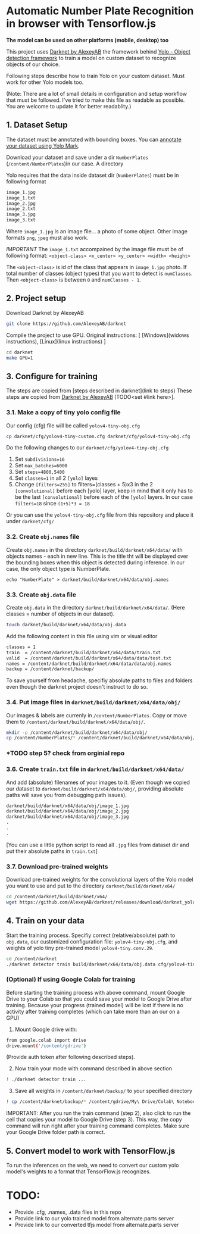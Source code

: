 # Automatic Number Plate Recognition in browser with Tensorflow.js
**The model can be used on other platforms (mobile, desktop) too**

This project uses [Darknet by AlexeyAB]() the framework behind [Yolo - Object detection framework]() to train a model on custom dataset to recognize objects of our choice.


Following steps describe how to train Yolo on your custom dataset. Must work for other Yolo models too.

(Note: There are a lot of small details in configuration and setup workflow that must be followed. I've tried to make this file as readable as possible. You are welcome to update it for better readablity.)

## 1. Dataset Setup
The dataset must be annotated with bounding boxes. You can [annotate your dataset using Yolo Mark](https://github.com/AlexeyAB/Yolo_mark).

Download your dataset and save under a dir `NumberPlates` (`/content/NumberPlates`)in our case. A directory 

Yolo requires that the data inside dataset dir (`NumberPlates`) must be in following format
```txt
image_1.jpg
image_1.txt
image_2.jpg
image_2.txt
image_3.jpg
image_3.txt
```

Where `image_1.jpg` is an image file... a photo of some object. Other image formats `png`, `jpeg` must also work.

*IMPORTANT*
The `image_1.txt` accompained by the image file must be of following format:
```<object-class> <x_center> <y_center> <width> <height>```

The `<object-class>` is id of the class that appears in `image_1.jpg` photo. If total number of classes (object types) that you want to detect is `numClasses`. Then `<object-class>` is between `0` and `numClasses - 1`.


## 2. Project setup
Download Darknet by AlexeyAB
```sh
git clone https://github.com/AlexeyAB/darknet
```

Compile the project to use GPU. Original instructions: [ [Windows](widows instructions), [Linux](linux instructions) ]
```sh
cd darknet
make GPU=1
```

## 3. Configure for training
The steps are copied from [steps described in darknet](link to steps)
These steps are copied from [Darknet by AlexeyAB](https://github.com/AlexeyAB/darknet) [TODO<set #link here>].

### 3.1. Make a copy of tiny yolo config file 
Our config (cfg) file will be called `yolov4-tiny-obj.cfg`
```sh
cp darknet/cfg/yolov4-tiny-custom.cfg darknet/cfg/yolov4-tiny-obj.cfg
```

Do the following changes to our `darknet/cfg/yolov4-tiny-obj.cfg`

1. Set `subdivisions=16`
2. Set `max_batches=6000`
3. Set `steps=4800,5400`
4. Set `classes=1` in all 2 `[yolo]` layes
5. Change `[filters=255]` to filters=(classes + 5)x3 in the 2 `[convolutional]` before each [yolo] layer, keep in mind that it only has to be the last `[convolutional]` before each of the `[yolo]` layers. In our case `filters=18` since `(1+5)*3 = 18`

Or you can use the `yolov4-tiny-obj.cfg` file from this repository and place it under `darknet/cfg/`

### 3.2. Create `obj.names` file
Create `obj.names` in the directory `darknet/build/darknet/x64/data/` with objects names - each in new line. This is the title tht will be displayed over the bounding boxes when this object is detected during inference. In our case, the only object type is NumberPlate. 
```
echo "NumberPlate" > darknet/build/darknet/x64/data/obj.names
```

### 3.3. Create `obj.data` file
Create `obj.data` in the directory `darknet/build/darknet/x64/data/`. (Here classes = number of objects in our dataset).
```sh
touch darknet/build/darknet/x64/data/obj.data
```

Add the following content in this file using vim or visual editor

```txt
classes = 1
train  = /content/darknet/build/darknet/x64/data/train.txt
valid  = /content/darknet/build/darknet/x64/data/data/test.txt
names = /content/darknet/build/darknet/x64/data/data/obj.names
backup = /content/darknet/backup/
```

To save yourself from headache, specifiy absolute paths to files and folders even though the darknet project doesn't instruct to do so.

### 3.4. Put image files in `darknet/build/darknet/x64/data/obj/`
Our images & labels are currenly in `/content/NumberPlates`. Copy or move them to `/content/darknet/build/darknet/x64/data/obj/`.

```sh
mkdir -p /content/darknet/build/darknet/x64/data/obj/
cp /content/NumberPlates/* /content/darknet/build/darknet/x64/data/obj/
```

### *TODO step 5? check from orginial repo

### 3.6. Create `train.txt` file in `darknet/build/darknet/x64/data/`
And add (absolute) filenames of your images to it. (Even though we copied our dataset to `darknet/build/darknet/x64/data/obj/`, providing absolute paths will save you from debugging path issues).

```txt
darknet/build/darknet/x64/data/obj/image_1.jpg
darknet/build/darknet/x64/data/obj/image_2.jpg
darknet/build/darknet/x64/data/obj/image_3.jpg
.
.
.
```

[You can use a little python script to read all `.jpg` files from dataset dir and put their absolute paths in `train.txt`]

### 3.7. Download pre-trained weights
Download pre-trained weights for the convolutional layers of the Yolo model you want to use and put to the directory `darknet/build/darknet/x64/`

```sh
cd /content/darknet/build/darknet/x64/
wget https://github.com/AlexeyAB/darknet/releases/download/darknet_yolo_v4_pre/yolov4-tiny.conv.29
```

## 4. Train on your data
Start the training process. Specifiy correct (relative/absolute) path to `obj.data`, our customized configuration file: `yolov4-tiny-obj.cfg`, and weights of yolo tiny pre-trained model `yolov4-tiny.conv.29`.

```sh
cd /content/darknet
./darknet detector train build/darknet/x64/data/obj.data cfg/yolov4-tiny-obj.cfg build/darknet/x64/yolov4-tiny.conv.29
```

### (Optional) If using Google Colab for training
Before starting the training process with above command, mount Google Drive to your Colab so that you could save your model to Google Drive after training. Because your progress (trained model) will be lost if there is no activity after training completes (which can take more than an our on a GPU)

1. Mount Google drive with:
```sh
from google.colab import drive
drive.mount('/content/gdrive')
```
(Provide auth token after following described steps).

2. Now train your mode with command described in above section
```sh
! ./darknet detector train ...
```

3. Save all weights in `/content/darknet/backup/` to your specified directory
```sh
! cp /content/darknet/backup/* /content/gdrive/My\ Drive/Colab\ Notebooks/
```

IMPORTANT: After you run the train command (step 2), also click to run the cell that copies your model to Google Drive (step 3). This way, the copy command will run right after your training command completes. Make sure your Google Drive folder path is correct.


## 5. Convert model to work with TensorFlow.js
To run the inferences on the web, we need to convert our custom yolo model's weights to a format that TensorFlow.js recognizes.



# TODO:
* Provide .cfg, .names, .data files in this repo
* Provide link to our yolo trained model from alternate.parts server
* Provide link to our converted tfjs model from alternate.parts server
